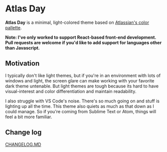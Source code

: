 # Atlas Day
**Atlas Day** is a minimal, light-colored theme based on [Atlassian's color pallette](https://atlassian.design/guidelines/brand/color).

**Note: I've only worked to support React-based front-end development. Pull requests are welcome if you'd like to add support for languages other than Javascript.**


## Motivation
I typically don't like light themes, but if you're in an environment with lots of windows and light, the screen glare can make working with your favorite dark theme untenable. But light themes are tough because its hard to have visual-interest and color differentiation and maintain readability. 

I also struggle with VS Code's noise. There's so much going on and stuff is lighting up all the time. This theme also quiets as much as that down as I could manage. So if you're coming from Sublime Text or Atom, things will feel a bit more familiar.



## Change log

[CHANGELOG.MD](CHANGELOG.md)